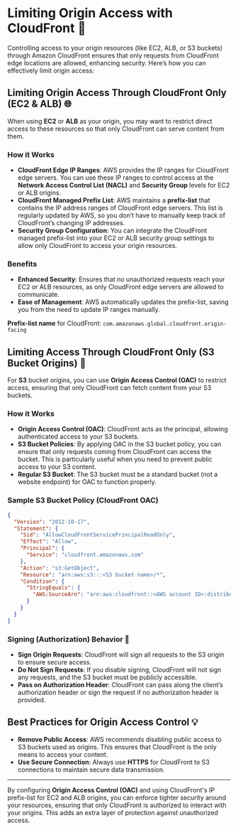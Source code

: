 # **Limiting Origin Access with CloudFront** 🔐

Controlling access to your origin resources (like EC2, ALB, or S3 buckets) through Amazon CloudFront ensures that only requests from CloudFront edge locations are allowed, enhancing security. Here’s how you can effectively limit origin access:

## **Limiting Origin Access Through CloudFront Only (EC2 & ALB)** 🌐

When using **EC2** or **ALB** as your origin, you may want to restrict direct access to these resources so that only CloudFront can serve content from them.

### **How it Works**

- **CloudFront Edge IP Ranges**: AWS provides the IP ranges for CloudFront edge servers. You can use these IP ranges to control access at the **Network Access Control List (NACL)** and **Security Group** levels for EC2 or ALB origins.
- **CloudFront Managed Prefix List**: AWS maintains a **prefix-list** that contains the IP address ranges of CloudFront edge servers. This list is regularly updated by AWS, so you don’t have to manually keep track of CloudFront’s changing IP addresses.
- **Security Group Configuration**: You can integrate the CloudFront managed prefix-list into your EC2 or ALB security group settings to allow only CloudFront to access your origin resources.

### **Benefits**

- **Enhanced Security**: Ensures that no unauthorized requests reach your EC2 or ALB resources, as only CloudFront edge servers are allowed to communicate.
- **Ease of Management**: AWS automatically updates the prefix-list, saving you from the need to update IP ranges manually.

**Prefix-list name** for CloudFront: `com.amazonaws.global.cloudfront.origin-facing`

## **Limiting Access Through CloudFront Only (S3 Bucket Origins)** 🛑

For **S3** bucket origins, you can use **Origin Access Control (OAC)** to restrict access, ensuring that only CloudFront can fetch content from your S3 buckets.

### **How it Works**

- **Origin Access Control (OAC)**: CloudFront acts as the principal, allowing authenticated access to your S3 buckets.
- **S3 Bucket Policies**: By applying OAC in the S3 bucket policy, you can ensure that only requests coming from CloudFront can access the bucket. This is particularly useful when you need to prevent public access to your S3 content.
- **Regular S3 Bucket**: The S3 bucket must be a standard bucket (not a website endpoint) for OAC to function properly.

### **Sample S3 Bucket Policy** (CloudFront OAC)

```json
{
  "Version": "2012-10-17",
  "Statement": {
    "Sid": "AllowCloudFrontServicePrincipalReadOnly",
    "Effect": "Allow",
    "Principal": {
      "Service": "cloudfront.amazonaws.com"
    },
    "Action": "s3:GetObject",
    "Resource": "arn:aws:s3:::<S3 bucket name>/*",
    "Condition": {
      "StringEquals": {
        "AWS:SourceArn": "arn:aws:cloudfront::<AWS account ID>:distribution/<CloudFront distribution ID>"
      }
    }
  }
}
```

### **Signing (Authorization) Behavior** 📝

- **Sign Origin Requests**: CloudFront will sign all requests to the S3 origin to ensure secure access.
- **Do Not Sign Requests**: If you disable signing, CloudFront will not sign any requests, and the S3 bucket must be publicly accessible.
- **Pass on Authorization Header**: CloudFront can pass along the client’s authorization header or sign the request if no authorization header is provided.

## **Best Practices for Origin Access Control** 💡

- **Remove Public Access**: AWS recommends disabling public access to S3 buckets used as origins. This ensures that CloudFront is the only means to access your content.
- **Use Secure Connection**: Always use **HTTPS** for CloudFront to S3 connections to maintain secure data transmission.

---

By configuring **Origin Access Control (OAC)** and using CloudFront's IP prefix-list for EC2 and ALB origins, you can enforce tighter security around your resources, ensuring that only CloudFront is authorized to interact with your origins. This adds an extra layer of protection against unauthorized access.
